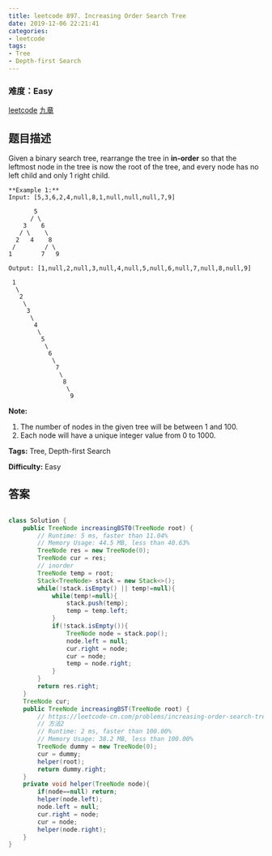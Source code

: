 ```yaml
---
title: leetcode 897. Increasing Order Search Tree
date: 2019-12-06 22:21:41
categories:
- leetcode
tags:
- Tree
- Depth-first Search
---
```

### 难度：Easy

<a href="https://leetcode.com/problems/increasing-order-search-tree/">leetcode</a>
<a href="https://www.jiuzhang.com/solution/increasing-order-search-tree/">九章</a>
## 题目描述
Given a binary search tree, rearrange the tree in **in-order** so that the
leftmost node in the tree is now the root of the tree, and every node has no
left child and only 1 right child.
        
    **Example 1:**
    Input: [5,3,6,2,4,null,8,1,null,null,null,7,9]
    
           5
          / \
        3    6
       / \    \
      2   4    8
     /        / \ 
    1        7   9
    
    Output: [1,null,2,null,3,null,4,null,5,null,6,null,7,null,8,null,9]
    
     1
      \
       2
        \
         3
          \
           4
            \
             5
              \
               6
                \
                 7
                  \
                   8
                    \
                     9  

**Note:**

  1. The number of nodes in the given tree will be between 1 and 100.
  2. Each node will have a unique integer value from 0 to 1000.


**Tags:** Tree, Depth-first Search

**Difficulty:** Easy
## 答案
<!--more-->
```java

class Solution {
    public TreeNode increasingBST0(TreeNode root) {
        // Runtime: 5 ms, faster than 11.04%
        // Memory Usage: 44.5 MB, less than 40.63% 
        TreeNode res = new TreeNode(0);
        TreeNode cur = res;
        // inorder
        TreeNode temp = root;
        Stack<TreeNode> stack = new Stack<>();
        while(!stack.isEmpty() || temp!=null){
            while(temp!=null){
                stack.push(temp);
                temp = temp.left;
            }
            if(!stack.isEmpty()){
                TreeNode node = stack.pop();
                node.left = null;
                cur.right = node;
                cur = node;
                temp = node.right;
            }
        }
        return res.right;
    }
    TreeNode cur;
    public TreeNode increasingBST(TreeNode root) {
        // https://leetcode-cn.com/problems/increasing-order-search-tree/solution/di-zeng-shun-xu-cha-zhao-shu-by-leetcode/
        // 方法2
        // Runtime: 2 ms, faster than 100.00% 
        // Memory Usage: 38.2 MB, less than 100.00% 
        TreeNode dummy = new TreeNode(0);
        cur = dummy;
        helper(root);
        return dummy.right;
    }
    private void helper(TreeNode node){
        if(node==null) return;
        helper(node.left);
        node.left = null;
        cur.right = node;
        cur = node;
        helper(node.right);
    }
}
```

